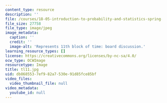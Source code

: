```yaml
---
content_type: resource
description: ''
file: /courses/18-05-introduction-to-probability-and-statistics-spring-2014/db8685537ef982a7530e91d85fce85bf_tl11.jpg
file_size: 27758
file_type: image/jpeg
image_metadata:
  caption: ''
  credit: ''
  image-alt: 'Represents 11th block of time: board discussion.'
learning_resource_types: []
license: https://creativecommons.org/licenses/by-nc-sa/4.0/
ocw_type: OCWImage
resourcetype: Image
title: tl11.jpg
uid: db868553-7ef9-82a7-530e-91d85fce85bf
video_files:
  video_thumbnail_file: null
video_metadata:
  youtube_id: null
---
```

